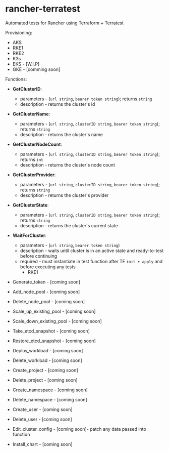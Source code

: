 # rancher-terratest

Automated tests for Rancher using Terraform + Terratest

Provisioning:
- AKS
- RKE1
- RKE2
- K3s
- EKS - [W.I.P]
- GKE - [comming soon]



Functions:
- **GetClusterID**: 
  - parameters - (`url string`, `bearer token string`); returns `string`
  - description - returns the cluster's id
- **GetClusterName**:
  - parameters - (`url string`, `clusterID string`, `bearer token string`); returns `string`
  - description - returns the cluster's name
- **GetClusterNodeCount**:
  - parameters - (`url string`, `clusterID string`, `bearer token string`); returns `int`
  - description - returns the cluster's node count
- **GetClusterProvider**:
  - parameters - (`url string`, `clusterID string`, `bearer token string`); returns `string`
  - description - returns the cluster's provider
- **GetClusterState**:
  - parameters - (`url string`, `clusterID string`, `bearer token string`); returns `string`
  - description - returns the cluster's current state
- **WaitForCluster**:
  - parameters - (`url string`, `bearer token string`)
  - description - waits until cluster is in an active state and ready-to-test before continuing
  - required - must instantiate in test function after TF `init + apply` and before executing any tests
    - RKE1

- Generate_token - [coming soon] 
- Add_node_pool - [coming soon]
- Delete_node_pool - [coming soon]
- Scale_up_existing_pool - [coming soon]
- Scale_down_existing_pool - [coming soon]
- Take_etcd_snapshot - [coming soon]
- Restore_etcd_snapshot - [coming soon]
- Deploy_workload - [coming soon]
- Delete_workload - [coming soon]
- Create_project - [coming soon]
- Delete_project - [coming soon]
- Create_namespace - [coming soon]
- Delete_namespace - [coming soon]
- Create_user - [coming soon]
- Delete_user - [coming soon]
- Edit_cluster_config - [coming soon]- patch any data passed into function 
- Install_chart - [coming soon]
